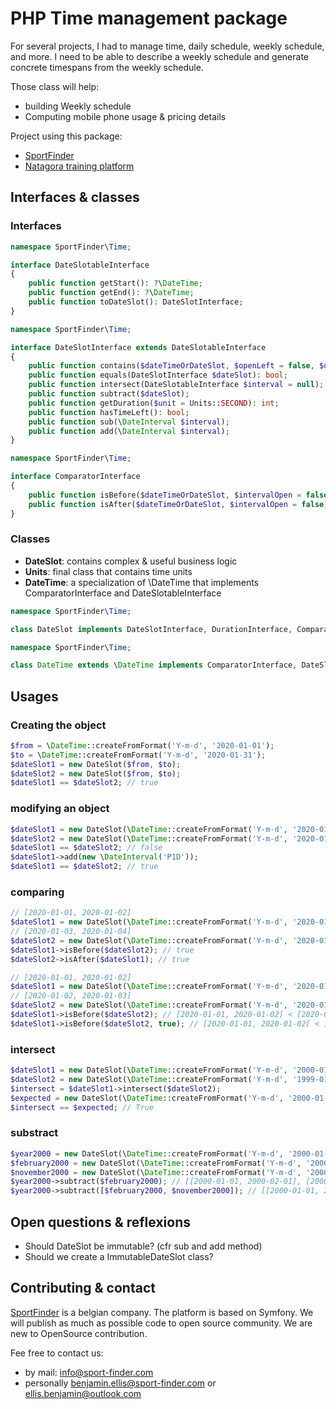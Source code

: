 # PHP Time management package 

For several projects, I had to manage time, daily schedule, weekly schedule, and more. 
I need to be able to describe a weekly schedule and generate concrete timespans from the weekly schedule.

Those class will help:
* building Weekly schedule
* Computing mobile phone usage & pricing details

Project using this package:
* [SportFinder](https://www.sport-finder.com)
* [Natagora training platform](http://formations-nature.be/)

## Interfaces & classes

### Interfaces

````php
namespace SportFinder\Time;

interface DateSlotableInterface
{
    public function getStart(): ?\DateTime;
    public function getEnd(): ?\DateTime;
    public function toDateSlot(): DateSlotInterface;
}
````

````php
namespace SportFinder\Time;

interface DateSlotInterface extends DateSlotableInterface
{
    public function contains($dateTimeOrDateSlot, $openLeft = false, $openRight = false): bool;
    public function equals(DateSlotInterface $dateSlot): bool;
    public function intersect(DateSlotableInterface $interval = null);
    public function subtract($dateSlot);
    public function getDuration($unit = Units::SECOND): int;
    public function hasTimeLeft(): bool;
    public function sub(\DateInterval $interval);
    public function add(\DateInterval $interval);
}
````

````php
namespace SportFinder\Time;

interface ComparatorInterface
{
    public function isBefore($dateTimeOrDateSlot, $intervalOpen = false): bool;
    public function isAfter($dateTimeOrDateSlot, $intervalOpen = false): bool;
}
````

### Classes

* **DateSlot**: contains complex & useful business logic
* **Units**: final class that contains time units
* **DateTime**: a specialization of \DateTime that implements ComparatorInterface and DateSlotableInterface

````php
namespace SportFinder\Time;

class DateSlot implements DateSlotInterface, DurationInterface, ComparatorInterface{}
````

````php
namespace SportFinder\Time;

class DateTime extends \DateTime implements ComparatorInterface, DateSlotableInterface{}
````


## Usages

### Creating the object

````php
$from = \DateTime::createFromFormat('Y-m-d', '2020-01-01');
$to = \DateTime::createFromFormat('Y-m-d', '2020-01-31');
$dateSlot1 = new DateSlot($from, $to);
$dateSlot2 = new DateSlot($from, $to);
$dateSlot1 == $dateSlot2; // true
````

### modifying an object

````php
$dateSlot1 = new DateSlot(\DateTime::createFromFormat('Y-m-d', '2020-01-01'), \DateTime::createFromFormat('Y-m-d', '2020-01-02'));
$dateSlot2 = new DateSlot(\DateTime::createFromFormat('Y-m-d', '2020-01-02'), \DateTime::createFromFormat('Y-m-d', '2020-01-03'));
$dateSlot1 == $dateSlot2; // false
$dateSlot1->add(new \DateInterval('P1D'));
$dateSlot1 == $dateSlot2; // true
````

### comparing

````php
// [2020-01-01, 2020-01-02]
$dateSlot1 = new DateSlot(\DateTime::createFromFormat('Y-m-d', '2020-01-01'), \DateTime::createFromFormat('Y-m-d', '2020-01-02'));
// [2020-01-03, 2020-01-04]
$dateSlot2 = new DateSlot(\DateTime::createFromFormat('Y-m-d', '2020-01-03'), \DateTime::createFromFormat('Y-m-d', '2020-01-04'));
$dateSlot1->isBefore($dateSlot2); // true
$dateSlot2->isAfter($dateSlot1); // true

// [2020-01-01, 2020-01-02]
$dateSlot1 = new DateSlot(\DateTime::createFromFormat('Y-m-d', '2020-01-01'), \DateTime::createFromFormat('Y-m-d', '2020-01-02'));
// [2020-01-02, 2020-01-03]
$dateSlot2 = new DateSlot(\DateTime::createFromFormat('Y-m-d', '2020-01-02'), \DateTime::createFromFormat('Y-m-d', '2020-01-03'));
$dateSlot1->isBefore($dateSlot2); // [2020-01-01, 2020-01-02] < [2020-01-02, 2020-01-03] ? false
$dateSlot1->isBefore($dateSlot2, true); // [2020-01-01, 2020-01-02[ < ]2020-01-02, 2020-01-03] ? true
````

### intersect

````php
$dateSlot1 = new DateSlot(\DateTime::createFromFormat('Y-m-d', '2000-01-01'), \DateTime::createFromFormat('Y-m-d', '2000-01-31'));
$dateSlot2 = new DateSlot(\DateTime::createFromFormat('Y-m-d', '1999-01-01'), \DateTime::createFromFormat('Y-m-d', '2000-01-31'));
$intersect = $dateSlot1->intersect($dateSlot2);
$expected = new DateSlot(\DateTime::createFromFormat('Y-m-d', '2000-01-01'), \DateTime::createFromFormat('Y-m-d', '2000-01-31'));
$intersect == $expected; // True
````

### substract

````php
$year2000 = new DateSlot(\DateTime::createFromFormat('Y-m-d', '2000-01-01'), \DateTime::createFromFormat('Y-m-d', '2000-12-31'));
$february2000 = new DateSlot(\DateTime::createFromFormat('Y-m-d', '2000-02-01'), \DateTime::createFromFormat('Y-m-d', '2000-03-01'));
$november2000 = new DateSlot(\DateTime::createFromFormat('Y-m-d', '2000-11-01'), \DateTime::createFromFormat('Y-m-d', '2000-12-01'));
$year2000->subtract($february2000); // [[2000-01-01, 2000-02-01], [2000-03-01, 2000-12-31]]
$year2000->subtract([$february2000, $november2000]); // [[2000-01-01, 2000-02-01], [2000-03-01, 2000-11-01], [2000-12-01, 2000-12-31]]
````

## Open questions & reflexions

* Should DateSlot be immutable? (cfr sub and add method)
* Should we create a ImmutableDateSlot class?


## Contributing & contact

[SportFinder](https://www.sport-finder.com) is a belgian company. The platform is based on Symfony. 
We will publish as much as possible code to open source community.
We are new to OpenSource contribution.

Fee free to contact us:
* by mail: info@sport-finder.com
* personally benjamin.ellis@sport-finder.com or ellis.benjamin@outlook.com
